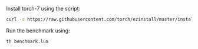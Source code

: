 Install torch-7 using the script:
```bash
curl -s https://raw.githubusercontent.com/torch/ezinstall/master/install-all | bash
```

Run the benchmark using:
```bash
th benchmark.lua
```
